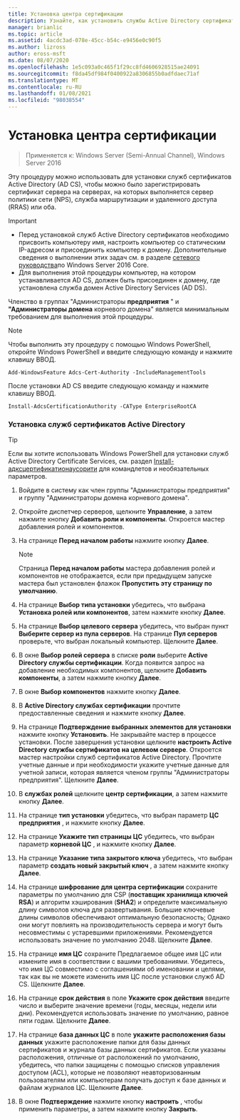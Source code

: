 ```yaml
---
title: Установка центра сертификации
description: Узнайте, как установить службы Active Directory сертификатов, чтобы можно было зарегистрировать сертификат сервера на серверах, на которых выполняется сервер политики сети, служба маршрутизации и удаленного доступа или и то, и другое.
manager: brianlic
ms.topic: article
ms.assetid: 4acdc3ad-078e-45cc-b54c-e9456e0c90f5
ms.author: lizross
author: eross-msft
ms.date: 08/07/2020
ms.openlocfilehash: 1e5c093a0c465f1f29cc8fd4606928515ae24091
ms.sourcegitcommit: f8da45df984f0400922a8306855b0adfdaec71af
ms.translationtype: MT
ms.contentlocale: ru-RU
ms.lasthandoff: 01/08/2021
ms.locfileid: "98038554"
---
```

# <a name="install-the-certification-authority"></a>Установка центра сертификации

>Применяется к: Windows Server (Semi-Annual Channel), Windows Server 2016

Эту процедуру можно использовать для установки служб сертификатов Active Directory (AD CS), чтобы можно было зарегистрировать сертификат сервера на серверах, на которых выполняется сервер политики сети (NPS), служба маршрутизации и удаленного доступа (RRAS) или оба.

> [!IMPORTANT]
> -   Перед установкой служб Active Directory сертификатов необходимо присвоить компьютеру имя, настроить компьютер со статическим IP-адресом и присоединить компьютер к домену. Дополнительные сведения о выполнении этих задач см. в разделе [сетевого руководства](../../core-network-guide.md)по Windows Server 2016 Core.
> -   Для выполнения этой процедуры компьютер, на котором устанавливается AD CS, должен быть присоединен к домену, где установлена служба домен Active Directory Services (AD DS).

Членство в группах "Администраторы **предприятия** " и **"Администраторы домена** корневого домена" является минимальным требованием для выполнения этой процедуры.

> [!NOTE]
> Чтобы выполнить эту процедуру с помощью Windows PowerShell, откройте Windows PowerShell и введите следующую команду и нажмите клавишу ВВОД.
>
> `Add-WindowsFeature Adcs-Cert-Authority -IncludeManagementTools`
>
> После установки AD CS введите следующую команду и нажмите клавишу ВВОД.
>
> `Install-AdcsCertificationAuthority -CAType EnterpriseRootCA`

### <a name="to-install-active-directory-certificate-services"></a>Установка служб сертификатов Active Directory

> [!TIP]
> Если вы хотите использовать Windows PowerShell для установки служб Active Directory Certificate Services, см. раздел [Install-адксцертификатионаусорити](/powershell/module/adcsdeployment/install-adcscertificationauthority) для командлетов и необязательных параметров.

1.  Войдите в систему как член группы "Администраторы предприятия" и группу "Администраторы домена корневого домена".

2.  Откройте диспетчер серверов, щелкните **Управление**, а затем нажмите кнопку **Добавить роли и компоненты**. Откроется мастер добавления ролей и компонентов.

3.  На странице **Перед началом работы** нажмите кнопку **Далее**.

    > [!NOTE]
    > Страница **Перед началом работы** мастера добавления ролей и компонентов не отображается, если при предыдущем запуске мастера был установлен флажок **Пропустить эту страницу по умолчанию**.

4.  На странице **Выбор типа установки** убедитесь, что выбрана **Установка ролей или компонентов**, затем нажмите кнопку **Далее**.

5.  На странице **Выбор целевого сервера** убедитесь, что выбран пункт **Выберите сервер из пула серверов**. На странице **Пул серверов** проверьте, что выбран локальный компьютер. Щелкните **Далее**.

6.  В окне **Выбор ролей сервера** в списке **роли** выберите **Active Directory службы сертификации**. Когда появится запрос на добавление необходимых компонентов, щелкните **Добавить компоненты**, а затем нажмите кнопку **Далее**.

7.  В окне **Выбор компонентов** нажмите кнопку **Далее**.

8.  В **Active Directory службах сертификации** прочтите предоставленные сведения и нажмите кнопку **Далее**.

9. На странице **Подтверждение выбранных элементов для установки** нажмите кнопку **Установить**. Не закрывайте мастер в процессе установки. После завершения установки щелкните **настроить Active Directory службы сертификатов на целевом сервере**. Откроется мастер настройки служб сертификатов Active Directory. Прочтите учетные данные и при необходимости укажите учетные данные для учетной записи, которая является членом группы "Администраторы предприятия". Щелкните **Далее**.

10. В **службах ролей** щелкните **центр сертификации**, а затем нажмите кнопку **Далее**.

11. На странице **тип установки** убедитесь, что выбран параметр **ЦС предприятия** , и нажмите кнопку **Далее**.

12. На странице **Укажите тип страницы ЦС** убедитесь, что выбран параметр **корневой ЦС** , и нажмите кнопку **Далее**.

13. На странице **Указание типа закрытого ключа** убедитесь, что выбран параметр **создать новый закрытый ключ** , а затем нажмите кнопку **Далее**.

14. На странице **шифрование для центра сертификации** сохраните параметры по умолчанию для CSP (**поставщик хранилища ключей RSA**) и алгоритм хэширования (**SHA2**) и определите максимальную длину символов ключа для развертывания. Большие ключевые длины символов обеспечивают оптимальную безопасность; Однако они могут повлиять на производительность сервера и могут быть несовместимы с устаревшими приложениями. Рекомендуется использовать значение по умолчанию 2048. Щелкните **Далее**.

15. На странице **имя ЦС** сохраните Предлагаемое общее имя ЦС или измените имя в соответствии с вашими требованиями. Убедитесь, что имя ЦС совместимо с соглашениями об именовании и целями, так как вы не можете изменить имя ЦС после установки служб AD CS. Щелкните **Далее**.

16. На странице **срок действия** в поле **Укажите срок действия** введите число и выберите значение времени (годы, месяцы, недели или дни). Рекомендуется использовать значение по умолчанию, равное пяти годам. Щелкните **Далее**.

17. На странице **база данных ЦС** в поле **укажите расположения базы данных** укажите расположение папки для базы данных сертификатов и журнала базы данных сертификатов. Если указаны расположения, отличные от расположений по умолчанию, убедитесь, что папки защищены с помощью списков управления доступом (ACL), которые не позволяют неавторизованным пользователям или компьютерам получать доступ к базе данных и файлам журналов ЦС. Щелкните **Далее**.

18. В окне **Подтверждение** нажмите кнопку **настроить** , чтобы применить параметры, а затем нажмите кнопку **Закрыть**.
